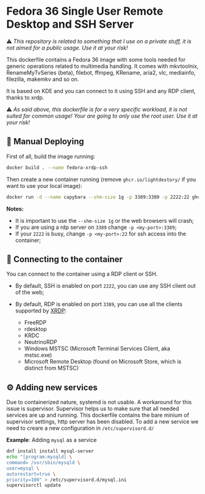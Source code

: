# Fedora 36 Single User Remote Desktop and SSH Server

:warning: _This repository is related to something that I use on a private stuff, it is not aimed for a public usage. Use it at your risk!_

This dockerfile contains a Fedora 36 image with some tools needed for generic operations related to multimedia handling. It comes with mkvtoolnix, RenameMyTvSeries (beta), filebot, ffmpeg, KRename, aria2, vlc, mediainfo, filezilla, makemkv and so on.

It is based on KDE and you can connect to it using SSH and any RDP client, thanks to xrdp.

:warning: _As said above, this dockerfile is for a very specific workload, it is not suited for common usage! Your are going to only use the root user. Use it at your risk!_
## :whale: Manual Deploying

First of all, build the image running:

```bash
docker build . --name fedora-xrdp-ssh
```

Then create a new container running (remove `ghcr.io/lightdestory/` if you want to use your local image):

```bash
docker run -d --name capybara --shm-size 1g -p 3389:3389 -p 2222:22 ghcr.io/lightdestory/fedora-xrdp-ssh:master <root-password>
```

**Notes:**

- It is important to use the `--shm-size 1g` or the web browsers will crash;
- If you are using a rdp server on `3389` change `-p <my-port>:3389`;
- If your `2222` is busy, change `-p <my-port>:22` for ssh access into the container;

## :satellite: Connecting to the container

You can connect to the container using a RDP client or SSH.

- By default, SSH is enabled on port `2222`, you can use any SSH client out of the web;
- By default, RDP is enabled on port `3389`, you can use all the clients supported by [XRDP](https://github.com/neutrinolabs/xrdp):
  
  - FreeRDP
  - rdesktop
  - KRDC
  - NeutrinoRDP
  - Windows MSTSC (Microsoft Terminal Services Client, aka mstsc.exe)
  - Microsoft Remote Desktop (found on Microsoft Store, which is distinct from MSTSC)

## :gear: Adding new services

Due to containerized nature, systemd is not usable. A workaround for this issue is supervisor.
Supervisor helps us to make sure that all needed services are up and running. This dockerfile contains the bare minium of supervisor settings, http server has been disabled.
To add a new service we need to creare a new configuration in `/etc/supervisord.d/`

**Example**: Adding `mysql` as a service

```bash
dnf install install mysql-server
echo "[program:mysqld] \
command= /usr/sbin/mysqld \
user=mysql \
autorestart=true \
priority=100" > /etc/supervisord.d/mysql.ini
supervisorctl update
```
